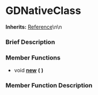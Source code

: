 #  GDNativeClass  
**Inherits:** [Reference](class_reference)\\n\\n
###  Brief Description  


###  Member Functions 
  * void  **[new](#new)**  **(** **)**

###  Member Function Description  
